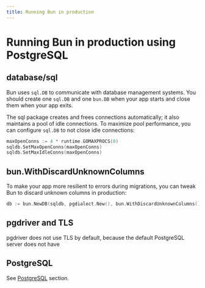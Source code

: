 ```yaml
---
title: Running Bun in production
---
```


# Running Bun in production using PostgreSQL

## database/sql

Bun uses `sql.DB` to communicate with database management systems. You should create one `sql.DB`
and one `bun.DB` when your app starts and close them when your app exits.

The sql package creates and frees connections automatically; it also maintains a pool of idle
connections. To maximize pool performance, you can configure `sql.DB` to not close idle connections:

```go
maxOpenConns := 4 * runtime.GOMAXPROCS(0)
sqldb.SetMaxOpenConns(maxOpenConns)
sqldb.SetMaxIdleConns(maxOpenConns)
```

## bun.WithDiscardUnknownColumns

To make your app more resilient to errors during migrations, you can tweak Bun to discard unknown
columns in production:

```go
db := bun.NewDB(sqldb, pgdialect.New(), bun.WithDiscardUnknownColumns())
```

## pgdriver and TLS

pgdriver does not use TLS by default, because the default PostgreSQL server does not have

## PostgreSQL

See [PostgreSQL](/postgres/) section.
